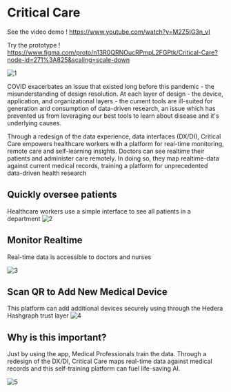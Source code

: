 # Critical Care

See the video demo ! https://www.youtube.com/watch?v=M2Z5IG3n_vI

Try the prototype !  https://www.figma.com/proto/n13R0QRNOucRPmpL2FGPtk/Critical-Care?node-id=271%3A825&scaling=scale-down

![1](https://github.com/Team-Crushing-It/critical_care/blob/master/assets/Logo.png)





COVID exacerbates an issue that existed long before this pandemic - the misunderstanding of design resolution. At each layer of design - the device, application, and organizational layers - the current tools are ill-suited for generation and consumption of data-driven research, an issue which has prevented us from leveraging our best tools to learn about disease and it's underlying causes.



Through a redesign of the data experience, data interfaces (DX/DI), Critical Care empowers healthcare workers with a platform for real-time monitoring, remote care and self-learning insights. Doctors can see realtime their patients and administer care remotely. In doing so, they map realtime-data against current medical records, training a platform for unprecedented data-driven health research

## Quickly oversee patients
Healthcare workers use a simple interface to see all patients in a department
![2](https://github.com/Team-Crushing-It/critical_care/blob/master/assets/1.gif)

## Monitor Realtime
Real-time data is accessible to doctors and nurses

![3](https://github.com/Team-Crushing-It/critical_care/blob/master/assets/2.gif)

## Scan QR to Add New Medical Device
This platform can add additional devices securely using through the Hedera Hashgraph trust layer
![4](https://github.com/Team-Crushing-It/critical_care/blob/master/assets/3.gif)

## Why is this important?
Just by using the app, Medical Professionals train the data. Through a redesign of the DX/DI, Critical Care maps real-time data against medical records and this self-training platform can fuel life-saving AI.

![5](https://github.com/Team-Crushing-It/critical_care/blob/master/assets/gifFast_random_app.gif)
